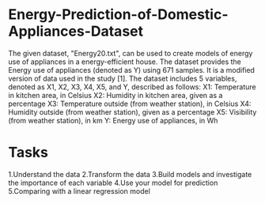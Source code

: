 # Energy-Prediction-of-Domestic-Appliances-Dataset

The given dataset, "Energy20.txt", can be used to create models of energy use of appliances in a energy-efficient house. The dataset provides the Energy use of appliances (denoted as Y) using 671 samples. It is a modified version of data used in the study [1]. The dataset includes 5 variables, denoted as X1, X2, X3, X4, X5, and Y, described as follows: X1: Temperature in kitchen area, in Celsius X2: Humidity in kitchen area, given as a percentage X3: Temperature outside (from weather station), in Celsius X4: Humidity outside (from weather station), given as a percentage X5: Visibility (from weather station), in km Y: Energy use of appliances, in Wh

# Tasks

1.Understand the data
2.Transform the data
3.Build models and investigate the importance of each variable
4.Use your model for prediction
5.Comparing with a linear regression model
